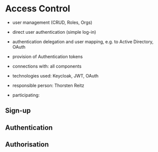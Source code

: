 # Access Control

- user management (CRUD, Roles, Orgs)
- direct user authentication (simple log-in)
- authentication delegation and user mapping, e.g. to Active Directory, OAuth
- provision of Authentication tokens

- connections with: all components
- technologies used: Keycloak, JWT, OAuth
- responsible person: Thorsten Reitz
- participating:

## Sign-up

## Authentication

## Authorisation